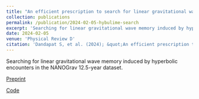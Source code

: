 ```yaml
---
title: "An efficient prescription to search for linear gravitational wave memory in pulsar timing array data and its application to the NANOGrav 12.5-year dataset"
collection: publications
permalink: /publication/2024-02-05-hybulime-search
excerpt: 'Searching for linear gravitational wave memory induced by hyperbolic encounters in the NANOGrav 12.5-year dataset.'
date: 2024-02-05
venue: 'Physical Review D'
citation: 'Dandapat S, et al. (2024); &quot;An efficient prescription to search for linear gravitational wave memory in pulsar timing array data and its application to the NANOGrav 12.5-year dataset.&quot; <i>arXiv eprints</i> 2402.03472.'
---
```

Searching for linear gravitational wave memory induced by hyperbolic encounters in the NANOGrav 12.5-year dataset.

[Preprint](https://arxiv.org/abs/2402.03472)

[Code](https://github.com/subhajitphy/GWhyp)